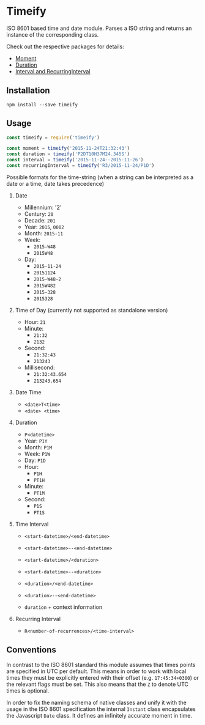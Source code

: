 # Timeify

ISO 8601 based time and date module.
Parses a ISO string and returns an instance of the corresponding class.

Check out the respective packages for details:

- [Moment](github.com/datatypesjs/moment)
- [Duration](https://github.com/datatypesjs/duration)
- [Interval and RecurringInterval](https://github.com/datatypesjs/interval)


## Installation

```shell
npm install --save timeify
```


## Usage

```js
const timeify = require('timeify')

const moment = timeify('2015-11-24T21:32:43')
const duration = timeify('P2DT10H37M24.345S')
const interval = timeify('2015-11-24--2015-11-26')
const recurringInterval = timeify('R3/2015-11-24/P1D')
```

Possible formats for the time-string (when a string can be interpreted as a date or a time, date takes precedence)

1. Date
	- Millennium: '2'
	- Century: `20`
	- Decade: `201`
	- Year: `2015`, `0002`
	- Month: `2015-11`
	- Week:
		- `2015-W48`
		- `2015W48`
	- Day:
		- `2015-11-24`
		- `20151124`
		- `2015-W48-2`
		- `2015W482`
		- `2015-328`
		- `2015328`

2. Time of Day (currently not supported as standalone version)
	- Hour: `21`
	- Minute:
		- `21:32`
		- `2132`
	- Second:
		- `21:32:43`
		- `213243`
	- Millisecond:
		- `21:32:43.654`
		- `213243.654`

3. Date Time
	- `<date>T<time>`
	- `<date> <time>`

4. Duration
	- `P<datetime>`
	- Year: `P1Y`
	- Month: `P1M`
	- Week: `P1W`
	- Day: `P1D`
	- Hour:
		- `P1H`
		- `PT1H`
	- Minute:
		- `PT1M`
	- Second:
		- `P1S`
		- `PT1S`

5. Time Interval
	- `<start-datetime>/<end-datetime>`
	- `<start-datetime>--<end-datetime>`

	- `<start-datetime>/<duration>`
	- `<start-datetime>--<duration>`

	- `<duration>/<end-datetime>`
	- `<duration>--<end-datetime>`

	- `duration` + context information

6. Recurring Interval
	- `R<number-of-recurrences>/<time-interval>`


## Conventions

In contrast to the ISO 8601 standard
this module assumes that times points are specified in UTC per default.
This means in order to work with local times
they must be explicitly entered with their offset (e.g. `17:45:34+0300`)
or the relevant flags must be set.
This also means that the `Z` to denote UTC times is optional.

In order to fix the naming schema of native classes and unify it
with the usage in the ISO 8601 specification
the internal `Instant` class encapsulates the Javascript `Date` class.
It defines an infinitely accurate moment in time.
